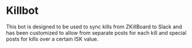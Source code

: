 # Killbot
This bot is designed to be used to sync kills from ZKillBoard to Slack and has been customized to allow from separate posts for each kill and special posts for kills over a certain ISK value.
